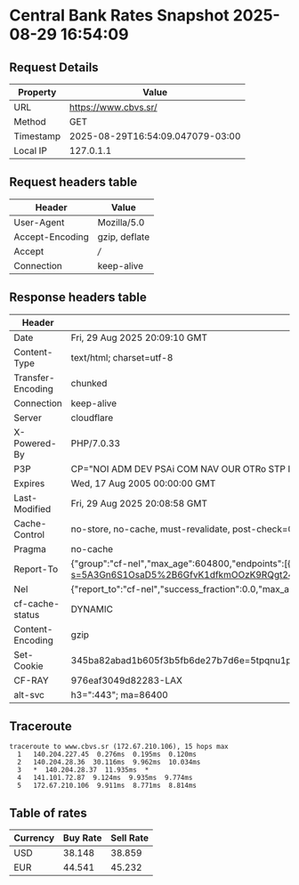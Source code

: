 # Central Bank Rates Snapshot 2025-08-29 16:54:09
## Request Details

| Property | Value |
|----------|-------|
| URL | https://www.cbvs.sr/ |
| Method | GET |
| Timestamp | 2025-08-29T16:54:09.047079-03:00 |
| Local IP | 127.0.1.1 |
    
## Request headers table

| Header | Value |
|--------|-------|
| User-Agent | Mozilla/5.0 |
| Accept-Encoding | gzip, deflate |
| Accept | */* |
| Connection | keep-alive |

    
## Response headers table
| Header | Value |
|--------|-------|
| Date | Fri, 29 Aug 2025 20:09:10 GMT |
| Content-Type | text/html; charset=utf-8 |
| Transfer-Encoding | chunked |
| Connection | keep-alive |
| Server | cloudflare |
| X-Powered-By | PHP/7.0.33 |
| P3P | CP="NOI ADM DEV PSAi COM NAV OUR OTRo STP IND DEM" |
| Expires | Wed, 17 Aug 2005 00:00:00 GMT |
| Last-Modified | Fri, 29 Aug 2025 20:08:58 GMT |
| Cache-Control | no-store, no-cache, must-revalidate, post-check=0, pre-check=0 |
| Pragma | no-cache |
| Report-To | {"group":"cf-nel","max_age":604800,"endpoints":[{"url":"https://a.nel.cloudflare.com/report/v4?s=5A3Gn6S1OsaD5%2B6GfvK1dfkmOOzK9RQgt24sqU9nM%2BpT8pST9VSzKxbMUzqx6adsnRmM5KyPDNvpaNMsuX9TdprtqQJyD0KbQPyu"}]} |
| Nel | {"report_to":"cf-nel","success_fraction":0.0,"max_age":604800} |
| cf-cache-status | DYNAMIC |
| Content-Encoding | gzip |
| Set-Cookie | 345ba82abad1b605f3b5fb6de27b7d6e=5tpqnu1ps2l8tiives5r6tqo47; HttpOnly; Path=/ |
| CF-RAY | 976eaf3049d82283-LAX |
| alt-svc | h3=":443"; ma=86400 |

## Traceroute 

```
traceroute to www.cbvs.sr (172.67.210.106), 15 hops max
  1   140.204.227.45  0.276ms  0.195ms  0.120ms 
  2   140.204.28.36  30.116ms  9.962ms  10.034ms 
  3   *  140.204.28.37  11.935ms  * 
  4   141.101.72.87  9.124ms  9.935ms  9.774ms 
  5   172.67.210.106  9.911ms  8.771ms  8.814ms 

```


## Table of rates

| Currency | Buy Rate | Sell Rate |
|----------|----------|-----------|
| USD | 38.148 | 38.859 |
| EUR | 44.541 | 45.232 |
